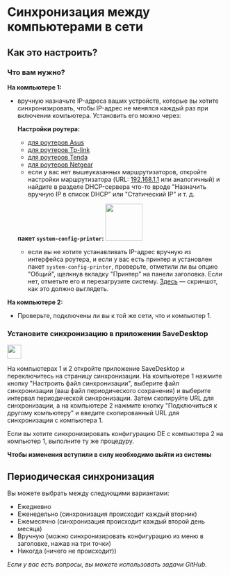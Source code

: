 # Синхронизация между компьютерами в сети
## Как это настроить?
### Что вам нужно?

**На компьютере 1:**
- вручную назначьте IP-адреса ваших устройств, которые вы хотите синхронизировать, чтобы IP-адрес не менялся каждый раз при включении компьютера. Установить его можно через:

  **Настройки роутера:**
  - [для роутеров Asus](https://www.asus.com/ru/support/faq/1000906/)
  - [для роутеров Tp-link](https://www.tp-link.com/ru/support/faq/170/)
  - [для роутеров Tenda](https://www.tendacn.com/faq/3264.html)
  - [для роутеров Netgear](https://kb.netgear.com/25722/How-do-I-reserve-an-IP-address-on-my-NETGEAR-router)
  - если у вас нет вышеуказанных маршрутизаторов, откройте настройки маршрутизатора (URL: [192.168.1.1](http://192.168.1.1) или аналогичный) и найдите в разделе DHCP-сервера что-то вроде "Назначить вручную IP в список DHCP" или "Статический IP" и т. д.
  
  **пакет `system-config-printer`:**  <img src="https://github.com/vikdevelop/SaveDesktop/assets/83600218/ff4e742d-07e2-453f-8ace-b51b4f52d1dd" width="85">
  - если вы не хотите устанавливать IP-адрес вручную из интерфейса роутера, и если у вас есть принтер и установлен пакет `system-config-printer`, проверьте, отметили ли вы опцию "Общий", щелкнув вкладку "Принтер" на панели заголовка. Если нет, отметьте его и перезагрузите систему. [Здесь](https://github-production-user-asset-6210df.s3.amazonaws.com/83600218/272054218-ff17c19b-98f5-41fe-8f34-40de275f0da4.png) — скриншот, как это должно выглядеть.

**На компьютере 2:**
- Проверьте, подключены ли вы к той же сети, что и компьютер 1.

### Установите синхронизацию в приложении SaveDesktop

<a href="https://www.youtube.com/watch?v=QccFR06oyXk"><img src="https://github.com/vikdevelop/SaveDesktop/assets/83600218/a4f8da24-7183-49e1-9a58-82092a42f124" height="32"></a>

На компьютерах 1 и 2 откройте приложение SaveDesktop и переключитесь на страницу синхронизации. На компьютере 1 нажмите кнопку "Настроить файл синхронизации", выберите файл синхронизации (ваш файл периодического сохранения) и выберите интервал периодической синхронизации. Затем скопируйте URL для синхронизации, а на компьютере 2 нажмите кнопку "Подключиться к другому компьютеру" и введите скопированный URL для синхронизации с компьютера 1.

Если вы хотите синхронизировать конфигурацию DE с компьютера 2 на компьютер 1, выполните ту же процедуру.

**Чтобы изменения вступили в силу необходимо выйти из системы**

## Периодическая синхронизация
Вы можете выбрать между следующими вариантами:
- Ежедневно
- Еженедельно (синхронизация происходит каждый вторник)
- Ежемесячно (синхронизация происходит каждый второй день месяца)
- Вручную (можно синхронизировать конфигурацию из меню в заголовке, нажав на три точки)
- Никогда (ничего не происходит))

_Если у вас есть вопросы, вы можете использовать задачи GitHub._
